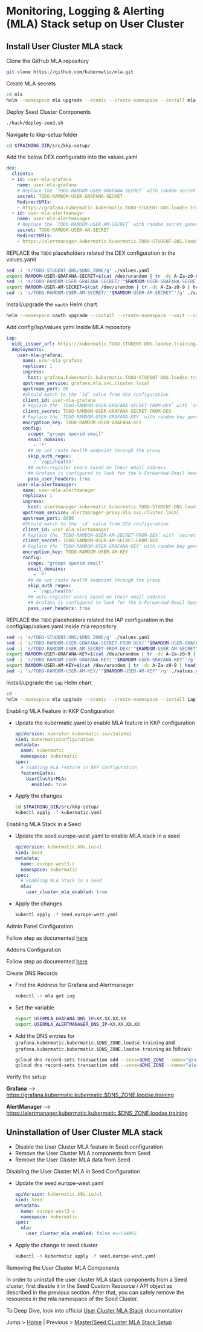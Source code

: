 # Monitoring, Logging & Alerting (MLA) Stack setup on User Cluster


## Install User Cluster MLA stack

Clone the GitHub MLA repository
```bash
git clone https://github.com/kubermatic/mla.git
```

Create MLA secrets
```bash
cd mla
helm --namespace mla upgrade --atomic --create-namespace --install mla-secrets charts/mla-secrets --values config/mla-secrets/values.yaml
```

Deploy Seed Cluster Components
```bash
./hack/deploy-seed.sh
```

Navigate to kkp-setup folder
```bash
cd $TRAINING_DIR/src/kkp-setup/
```

Add the below DEX configuratio into the values.yaml
```yaml
dex:
  clients:
  - id: user-mla-grafana
    name: user-mla-grafana
    # Replace the `TODO-RAMDOM-USER-GRAFANA-SECRET` with random secret generated using `cat /dev/urandom | tr -dc A-Za-z0-9 | head -c32`
    secret: TODO-RAMDOM-USER-GRAFANA-SECRET
    RedirectURIs:
    - https://grafana.kubermatic.kubermatic.TODO-STUDENT-DNS.loodse.training/oauth/callback    
  - id: user-mla-alertmanager  
    name: user-mla-alertmanager
    # Replace the `TODO-RAMDOM-USER-AM-SECRET` with random secret generated using `cat /dev/urandom | tr -dc A-Za-z0-9 | head -c32`
    secret: TODO-RAMDOM-USER-AM-SECRET
    RedirectURIs:
    - https://alertmanager.kubermatic.kubermatic.TODO-STUDENT-DNS.loodse.training/oauth/callback

```

REPLACE the `TODO` placeholders related the DEX configuration in the values.yaml
```bash
sed -i 's/TODO-STUDENT-DNS/$DNS_ZONE/g' ./values.yaml
export RAMDOM-USER-GRAFANA-SECRET=$(cat /dev/urandom | tr -dc A-Za-z0-9 | head -c32)
sed -i 's/TODO-RAMDOM-USER-GRAFANA-SECRET/'"$RAMDOM-USER-GRAFANA-SECRET"'/g' ./values.yaml
export RAMDOM-USER-AM-SECRET=$(cat /dev/urandom | tr -dc A-Za-z0-9 | head -c32)
sed -i 's/TODO-RAMDOM-USER-AM-SECRET/'"$RAMDOM-USER-AM-SECRET"'/g' ./values.yaml
```

Install/upgrade the `oauth` Helm chart. 
```bash
helm --namespace oauth upgrade --install --create-namespace --wait --values values.yaml oauth ./releases/v2.18.2/charts/oauth/
```

Add config/iap/values.yaml inside MLA repository
```yaml
iap:
  oidc_issuer_url: https://kubermatic.TODO-STUDENT-DNS.loodse.training/dex
  deployments:
    user-mla-grafana:
      name: user-mla-grafana
      replicas: 1
      ingress:
        host: grafana.kubermatic.kubermatic.TODO-STUDENT-DNS.loodse.training
      upstream_service: grafana.mla.svc.cluster.local
      upstream_port: 80
      #Should match to the `id` value from DEX configuration
      client_id: user-mla-grafana
      # Replace the `TODO-RAMDOM-USER-GRAFANA-SECRET-FROM-DEX` with `secret` value from DEX configuration
      client_secret: TODO-RAMDOM-USER-GRAFANA-SECRET-FROM-DEX
      # Replace the `TODO-RAMDOM-USER-GRAFANA-KEY` with random key generated using `cat /dev/urandom | tr -dc A-Za-z0-9 | head -c32`
      encryption_key: TODO-RAMDOM-USER-GRAFANA-KEY
      config:
        scope: "groups openid email"
        email_domains:
          - '*'
        ## do not route health endpoint through the proxy
        skip_auth_regex:
          - '/api/health'
        ## auto-register users based on their email address
        ## Grafana is configured to look for the X-Forwarded-Email header
        pass_user_headers: true
    user-mla-alertmanager:
      name: user-mla-alertmanager
      replicas: 1
      ingress:
        host: alertmanager.kubermatic.kubermatic.TODO-STUDENT-DNS.loodse.training
      upstream_service: alertmanager-proxy.mla.svc.cluster.local
      upstream_port: 8080
      #Should match to the `id` value from DEX configuration
      client_id: user-mla-alertmanager
      # Replace the `TODO-RAMDOM-USER-AM-SECRET-FROM-DEX` with `secret` value from DEX configuration
      client_secret: TODO-RAMDOM-USER-AM-SECRET-FROM-DEX
      # Replace the `TODO-RAMDOM-USER-GRAFANA-KEY` with random key generated using `cat /dev/urandom | tr -dc A-Za-z0-9 | head -c32`
      encryption_key: TODO-RAMDOM-USER-AM-KEY
      config:
        scope: "groups openid email"
        email_domains:
          - '*'
        ## do not route health endpoint through the proxy
        skip_auth_regex:
          - '/api/health'
        ## auto-register users based on their email address
        ## Grafana is configured to look for the X-Forwarded-Email header
        pass_user_headers: true
```

REPLACE the `TODO` placeholders related the IAP configuration in the config/iap/values.yaml inside mla repository
```bash
sed -i 's/TODO-STUDENT-DNS/$DNS_ZONE/g' ./values.yaml
sed -i 's/TODO-RAMDOM-USER-GRAFANA-SECRET-FROM-DEX/'"$RAMDOM-USER-GRAFANA-SECRET"'/g' ./values.yaml
sed -i 's/TODO-RAMDOM-USER-AM-SECRET-FROM-DEX/'"$RAMDOM-USER-AM-SECRET"'/g' ./values.yaml
export RAMDOM-USER-GRAFANA-KEY=$(cat /dev/urandom | tr -dc A-Za-z0-9 | head -c32)
sed -i 's/TODO-RAMDOM-USER-GRAFANA-KEY/'"$RAMDOM-USER-GRAFANA-KEY"'/g' ./values.yaml
export RAMDOM-USER-AM-KEY=$(cat /dev/urandom | tr -dc A-Za-z0-9 | head -c32)
sed -i 's/TODO-RAMDOM-USER-AM-KEY/'"$RAMDOM-USER-AM-KEY"'/g' ./values.yaml
```

Install/upgrade the `iap` Helm chart. 
```bash
cd -
helm --namespace mla upgrade --atomic --create-namespace --install iap $TRAINING_DIR/src/kkp-setup/releases/v2.18.2/charts/iap --values config/iap/values.yaml
```

Enabling MLA Feature in KKP Configuration
* Update the kubermatic.yaml to enable MLA feature in KKP configuration
  ```yaml
  apiVersion: operator.kubermatic.io/v1alpha1
  kind: KubermaticConfiguration
  metadata:
    name: kubermatic
    namespace: kubermatic
  spec:
    # Enabling MLA Feature in KKP Configuration
    featureGates:
      UserClusterMLA:
        enabled: true
  ```

* Apply the changes
  ```bash
  cd $TRAINING_DIR/src/kkp-setup/
  kubectl apply -f kubermatic.yaml
  ```

Enabling MLA Stack in a Seed
* Update the seed.europe-west.yaml to enable MLA stack in a seed
  ```yaml
  apiVersion: kubermatic.k8s.io/v1
  kind: Seed
  metadata:
    name: europe-west3-c
    namespace: kubermatic
  spec:
    # Enabling MLA Stack in a Seed
    mla:
      user_cluster_mla_enabled: true
  ```
 
* Apply the changes
  ```bash
  kubectl apply -f seed.europe-west.yaml
  ```

Admin Panel Configuration

Follow step as documented [here](https://docs.kubermatic.com/kubermatic/master/guides/monitoring_logging_alerting/user_cluster/admin_guide/#admin-panel-configuration)

Addons Configuration

Follow step as documented [here](https://docs.kubermatic.com/kubermatic/master/guides/monitoring_logging_alerting/user_cluster/admin_guide/#addons-configuration)

Create DNS Records 
* Find the Address for Grafana and Alertmanager
  ```bash
  kubectl -n mla get ing
  ```

* Set the variable 
  ```bash
  export USERMLA_GRAFANA_DNS_IP=XX.XX.XX.XX
  export USERMLA_ALERTMANAGER_DNS_IP=XX.XX.XX.XX
  ```

* Add the DNS entries for `grafana.kubermatic.kubermatic.$DNS_ZONE.loodse.training` and `grafana.kubermatic.kubermatic.$DNS_ZONE.loodse.training` as follows:
  ```bash
  gcloud dns record-sets transaction add --zone=$DNS_ZONE --name="grafana.kubermatic.kubermatic.$DNS_ZONE.loodse.training" --ttl 300 --type A  $USERMLA_GRAFANA_DNS_IP
  gcloud dns record-sets transaction add --zone=$DNS_ZONE --name="alertmanager.kubermatic.kubermatic.$DNS_ZONE.loodse.training" --ttl 300 --type A  $USERMLA_ALERTMANAGER_DNS_IP
  ```


Verify the setup

**Grafana** --> https://grafana.kubermatic.kubermatic.$DNS_ZONE.loodse.training

**AlertManager** --> https://alertmanager.kubermatic.kubermatic.$DNS_ZONE.loodse.training


## Uninstallation of User Cluster MLA stack
* Disable the User Cluster MLA feature in Seed configuration
* Remove the User Cluster MLA components from Seed
* Remove the User Cluster MLA data from Seed

Disabling the User Cluster MLA in Seed Configuration
* Update the seed.europe-west.yaml 
  ```yaml
  apiVersion: kubermatic.k8s.io/v1
  kind: Seed
  metadata:
    name: europe-west3-c
    namespace: kubermatic
  spec:
    mla:
      user_cluster_mla_enabled: false #<<CHANGE
  ```

* Apply the change to seed cluster
  ```bash
  kubectl -n kubermatic apply -f seed.europe-west.yaml
  ```

Removing the User Cluster MLA Components

In order to uninstall the user cluster MLA stack components from a Seed cluster, first disable it in the Seed Custom Resource / API object as described in the previous section. After that, you can safely remove the resources in the mla namespace of the Seed Cluster.

To Deep Dive, look into official [User Cluster MLA Stack](https://docs.kubermatic.com/kubermatic/v2.20/tutorials_howtos/monitoring_logging_alerting/user_cluster/user_guide/) documentation

Jump > [Home](../README.md) | Previous > [Master/Seed CLuster MLA Stack Setup](../08-deploy-master-cluster-mla/README.md)